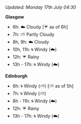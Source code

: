 *Updated: Monday 17th July 04:30*

**Glasgow**

* 6h: :cloud: Cloudy [:umbrella: as of 6h]
* 7h: :partly_sunny: Partly Cloudy
* 8h, 9h: :cloud: Cloudy
* 10h, 11h: :cyclone: Windy (:cloud:)
* 12h: :umbrella: Rainy
* 13h - 17h: :cyclone: Windy (:cloud:)

**Edinburgh**

* 6h: :cyclone: Windy (:partly_sunny:) [:partly_sunny: as of 5h]
* 7h: :cyclone: Windy (:partly_sunny:)
* 8h - 11h: :cyclone: Windy (:cloud:)
* 12h: :umbrella: Rainy
* 13h - 17h: :cyclone: Windy (:cloud:)
